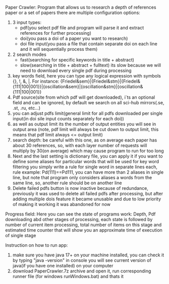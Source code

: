 Paper Crawler:
Program that allows us to research a depth of references paper or a set of papers
there are multiple configuration options:
1. 3 input types: 
   - pdf(you select pdf file and program will parse it and extract references for further processing)
   - doi(you pass a doi of a paper you want to research)
   - doi file input(you pass a file that contain separate doi on each line and it will sequentially process them)
2. 2 search modes
   - fast(searching for specific keywords in title + abstract)
   - slow(searching in title + abstract + fulltext) its slow because we will need to download every single pdf during processing
3. key words field, here you can type any logical expression with symbols {}, !, &, |. 
   For instance: {Friedel&sem}|{Friedel&stm}|{Friedel&{111|100|001}}|{oscillation&sem}|{oscillation&stm}|{oscillation&{111|100|001}}
4. Pdf source(site from which pdf will get downloaded), i`ts an optional field and can be ignored, by default we search on all sci-hub mirrors(.se, .st, .ru, etc...)
5. you can adjust pdfs limit(general limit for all pdfs downloaded per single input(in doi sile input counts separately for each doi))
6. as well as output limit its the number of output entities you will see in output area
   (note, pdf limit will always be cut down to output limit, this means that pdf limit always <= output limit)
7. search depth:
   be careful with this one, as on average each paper has about 30 references, so, with each layer number of requests will multiply by 30(on average) 
   which may cause program to run for too long
8. Next and the last setting is dictionary file, you can apply it if you want to define some aliases for particular words that will be used for key word filtering
   you simply write a rule for single word in separate lines each, rule example: Pd(111)==Pd111, you can have more than 2 aliases in single line, but note that 
   program only considers aliases a words from the same line, so, another rule should be on another line
9. Delete failed pdfs button is now inactive because of redundance, previously it was used to delete all failed pdfs after processing, 
   but after adding multiple dois feature it became unusable and due to low priority of making it working it was abandoned for now

Progress field:
 Here you can see the state of programs work: Depth, Pdf downloading abd other stages of processing, each state is followed by number of current item processing, 
 total number of items on this stage and estimated time counter that will show you an approximate time of execution of single stage

Instruction on how to run app:
1. make sure you have java 17+ on your machine installed, you can check it by typing "java -version" in console
you will see current version of java(if you have one installed) on your computer
2. download PaperCrawler.7z archive and open it, run corresponding runner file (for windows runWindows.bat) and thats it